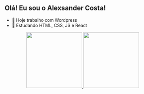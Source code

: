 ## Olá! Eu sou o Alexsander Costa!

- 🔭 Hoje trabalho com Wordpress
- 🌱 Estudando HTML, CSS, JS e React

<div align="center">
  <a href="https://github.com/AlexsanderCosta">
  <img height="180em" src="https://github-readme-stats.vercel.app/api?username=AlexsanderCosta&show_icons=true&theme=dracula&include_all_commits=true&count_private=true"/>
  <img height="180em" src="https://github-readme-stats.vercel.app/api/top-langs/?username=AlexsanderCosta&layout=compact&langs_count=7&theme=dark"/>
</div>

